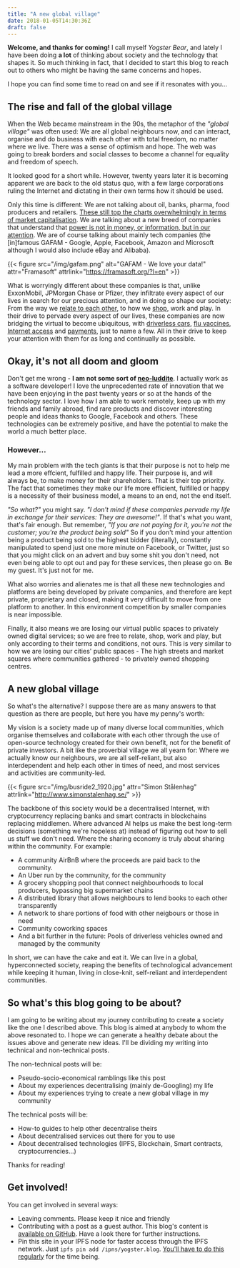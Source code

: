 ```yaml
---
title: "A new global village"
date: 2018-01-05T14:30:36Z
draft: false
---
```


**Welcome, and thanks for coming!** I call myself *Yogster Bear*, and lately I have been doing **a lot** of thinking about society and the technology that shapes it. So much thinking in fact, that I decided to start this blog to reach out to others who might be having the same concerns and hopes.

I hope you can find some time to read on and see if it resonates with you...

## The rise and fall of the global village

When the Web became mainstream in the 90s, the metaphor of the *"global village"* was often used: We are all global neighbours now, and can interact, organise and do business with each other with total freedom, no matter where we live. There was a sense of optimism and hope. The web was going to break borders and social classes to become a channel for equality and freedom of speech.

It looked good for a short while. However, twenty years later it is becoming apparent we are back to the old status quo, with a few large corporations ruling the Internet and dictating in their own terms how it should be used.

Only this time is different: We are not talking about oil, banks, pharma, food producers and retailers. [These still top the charts overwhelmingly in terms of market capitalisation][1]. We are talking about a new breed of companies that understand that [power is not in money, or information, but in our attention][4]. We are of course talking about mainly tech companies (the [in]famous GAFAM - Google, Apple, Facebook, Amazon and Microsoft although I would also include eBay and Alibaba).

{{< figure src="/img/gafam.png" alt="GAFAM - We love your data!" attr="Framasoft" attrlink="https://framasoft.org/?l=en" >}}

What is worryingly different about these companies is that, unlike ExxonMobil, JPMorgan Chase or Pfizer, they infiltrate every aspect of our lives in search for our precious attention, and in doing so shape our society: From the way we [relate to each other][5], to how we [shop][6], work and play. In their drive to pervade every aspect of our lives, these companies are now bridging the virtual to become ubiquitous, with [driverless cars][7], [flu vaccines][8], [Internet access][9] and [payments][10], just to name a few. All in their drive to keep your attention with them for as long and continually as possible.

## Okay, it's not all doom and gloom

Don't get me wrong - **I am not some sort of [neo-luddite][2]**. I actually work as a software developer! I love the unprecedented rate of innovation that we have been enjoying in the past twenty years or so at the hands of the technology sector. I love how I am able to work remotely, keep up with my friends and family abroad, find rare products and discover interesting people and ideas thanks to Google, Facebook and others. These technologies can be extremely positive, and have the potential to make the world a much better place.

### However...

My main problem with the tech giants is that their purpose is not to help me lead a more effcient, fulfilled and happy life. Their purpose is, and will always be, to make money for their shareholders. That is their top priority. The fact that sometimes they make our life more efficient, fulfilled or happy is a necessity of their business model, a means to an end, not the end itself.

*"So what?"* you might say. *"I don't mind if these companies pervade my life in exchange for their services: They are awesome!"*. If that's what you want, that's fair enough. But remember,  *"If you are not paying for it, you're not the customer; you're the product being sold"* So if you don't mind your attention being a product being sold to the highest bidder (literally), constantly manipulated to spend just one more minute on Facebook, or Twitter, just so that you might click on an advert and buy some shit you don't need, not even being able to opt out and pay for these services, then please go on. Be my guest. It's just not for me.

What also worries and alienates me is that all these new technologies and platforms are being developed by private companies, and therefore are kept private, proprietary and closed, making it very difficult to move from one platform to another. In this environment competition by smaller companies is near impossible.

Finally, it also means we are losing our virtual public spaces to privately owned digital services; so we are free to relate, shop, work and play, but only according to their terms and conditions, not ours. This is very similar to how we are losing our cities' public spaces - The high streets and market squares where communities gathered - to privately owned shopping centres.

## A new global village

So what's the alternative? I suppose there are as many answers to that question as there are people, but here you have my penny's worth:

My vision is a society made up of many diverse local communities, which organise themselves and collaborate with each other through the use of open-source technology created for their own benefit, not for the benefit of private investors. A bit like the proverbial village we all yearn for: Where we actually know our neighbours, we are all self-reliant, but also interdependent and help each other in times of need, and most services and activities are community-led.

{{< figure src="/img/busride2_1920.jpg" attr="Simon Stålenhag" attrlink="http://www.simonstalenhag.se/" >}}

The backbone of this society would be a decentralised Internet, with cryptocurrency replacing banks and smart contracts in blockchains replacing middlemen. Where advanced AI helps us make the best long-term decisions (something we're hopeless at) instead of figuring out how to sell us stuff we don't need. Where the sharing economy is truly about sharing within the community. For example:

- A community AirBnB where the proceeds are paid back to the community.
- An Uber run by the community, for the community
- A grocery shopping pool that connect neighbourhoods to local producers, bypassing big supermarket chains
- A distributed library that allows neighbours to lend books to each other transparently
- A network to share portions of food with other neigbours or those in need
- Community coworking spaces
- And a bit further in the future: Pools of driverless vehicles owned and managed by the community

In short, we can have the cake and eat it. We can live in a global, hyperconnected society, reaping the benefits of technological advancement while keeping it human, living in close-knit, self-reliant and interdependent communities.

## So what's this blog going to be about?

I am going to be writing about my journey contributing to create a society like the one I described above. This blog is aimed at anybody to whom the above resonated to. I hope we can generate a healthy debate about the issues above and generate new ideas. I'll be dividing my writing into technical and non-technical posts.

The non-technical posts will be:

- Pseudo-socio-economical ramblings like this post
- About my experiences decentralising (mainly de-Googling) my life
- About my experiences trying to create a new global village in my community

The technical posts will be:

- How-to guides to help other decentralise theirs
- About decentralised services out there for you to use
- About decentralised technologies (IPFS, Blockchain, Smart contracts, cryptocurrencies...)

Thanks for reading!

## Get involved!

You can get involved in several ways:

- Leaving comments. Please keep it nice and friendly
- Contributing with a post as a guest author. This blog's content is [available on GitHub][3]. Have a look there for further instructions.
- Pin this site in your IPFS node for faster access through the IPFS network. Just `ipfs pin add /ipns/yogster.blog`. [You'll have to do this regularly][11] for the time being.

[1]: https://www.forbes.com/global2000/list/#tab:overall
[2]: https://en.wikipedia.org/wiki/Neo-Luddism
[3]: https://github.com/yogster/blog
[4]: https://markmanson.net/attention
[5]: http://www.convinceandconvert.com/social-media-tools/social-media-pretend-friends-and-the-lie-of-false-intimacy/
[6]: https://www.forbes.com/sites/ianaltman/2015/10/27/what-amazon-is-doing-to-small-businesses/#73465e9e52d4
[7]: https://www.wired.com/story/waymo-google-arizona-phoenix-driverless-self-driving-cars/
[8]: https://www.wired.co.uk/article/vaccitech-universal-flu-vaccine-oxford-series-a-funding
[9]: https://www.wsj.com/articles/facebooks-free-internet-access-program-in-developing-countries-provokes-backlash-1443119580
[10]: https://techcrunch.com/2016/09/12/messenger-bot-payments/
[11]: https://discuss.ipfs.io/t/can-ipns-addresses-be-pinned/1197